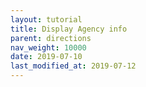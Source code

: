 ```yaml
---
layout: tutorial
title: Display Agency info
parent: directions
nav_weight: 10000
date: 2019-07-10
last_modified_at: 2019-07-12
---
```

